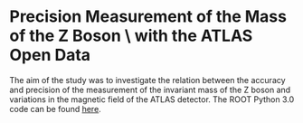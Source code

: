 # Precision Measurement of the Mass of the Z Boson \\ with the ATLAS Open Data
The aim of the study was to investigate the relation between the accuracy and precision of the measurement of the invariant mass of the Z boson and variations in the magnetic field of the ATLAS detector. The ROOT Python 3.0 code can be found [here](https://github.com/EdvinSiewertson/Z_boson_ATLAS/blob/main/main.py).
